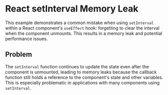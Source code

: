 # React setInterval Memory Leak
This example demonstrates a common mistake when using `setInterval` within a React component's `useEffect` hook: forgetting to clear the interval when the component unmounts. This results in a memory leak and potential performance issues.

## Problem
The `setInterval` function continues to update the state even after the component is unmounted, leading to memory leaks because the callback function still holds a reference to the component's state and other variables.  This is especially problematic in applications with many components using `setInterval`.